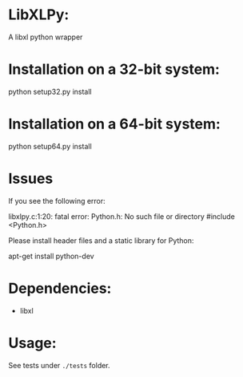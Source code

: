 # LibXLPy:
A libxl python wrapper

# Installation on a 32-bit system:

python setup32.py install

# Installation on a 64-bit system:

python setup64.py install

# Issues

If you see the following error:

libxlpy.c:1:20: fatal error: Python.h: No such file or directory
 #include <Python.h>

Please install header files and a static library for Python:

apt-get install python-dev

# Dependencies:
* libxl

# Usage:
See tests under `./tests` folder.
